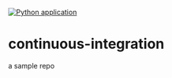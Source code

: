 [![Python application](https://github.com/kumaramgit/continuous-integration/actions/workflows/python-app.yml/badge.svg)](https://github.com/kumaramgit/continuous-integration/actions/workflows/python-app.yml)
# continuous-integration
a sample repo
